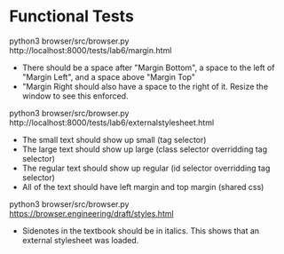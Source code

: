 # Functional Tests

python3 browser/src/browser.py http://localhost:8000/tests/lab6/margin.html
- There should be a space after "Margin Bottom", a space to the left of "Margin Left", and a space above "Margin Top"
- "Margin Right should also have a space to the right of it. Resize the window to see this enforced.

python3 browser/src/browser.py http://localhost:8000/tests/lab6/externalstylesheet.html
- The small text should show up small (tag selector)
- The large text should show up large (class selector overridding tag selector)
- The regular text should show up regular (id selector overridding tag selector)
- All of the text should have left margin and top margin (shared css)

python3 browser/src/browser.py https://browser.engineering/draft/styles.html
- Sidenotes in the textbook should be in italics. This shows that an external stylesheet was loaded.